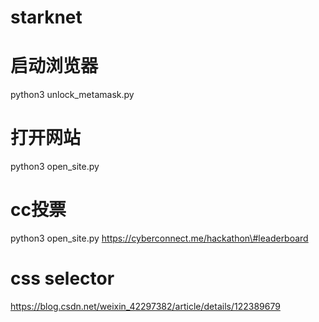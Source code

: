 # starknet
# 启动浏览器
python3 unlock_metamask.py 
# 打开网站
python3 open_site.py
# cc投票
python3 open_site.py https://cyberconnect.me/hackathon\#leaderboard


# css selector
https://blog.csdn.net/weixin_42297382/article/details/122389679
